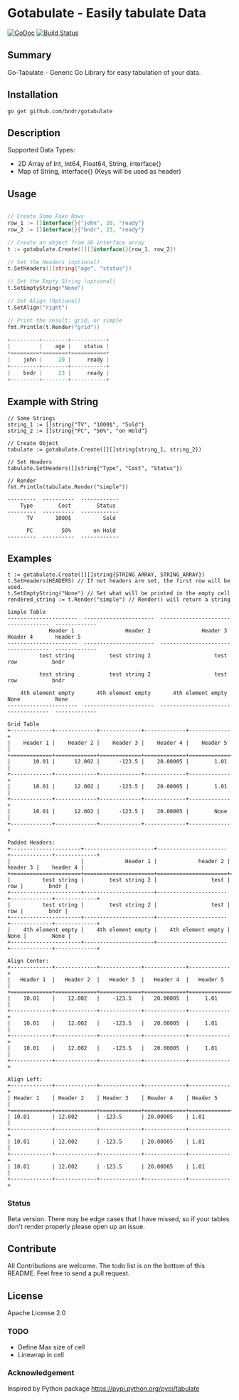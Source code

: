 # Gotabulate - Easily tabulate Data
[![GoDoc](https://godoc.org/github.com/bndr/gotabulate?status.svg)](https://godoc.org/github.com/bndr/gotabulate)
[![Build Status](https://travis-ci.org/bndr/gotabulate.svg?branch=master)](https://travis-ci.org/bndr/gotabulate)

## Summary

Go-Tabulate - Generic Go Library for easy tabulation of your data. 

## Installation

    go get github.com/bndr/gotabulate

## Description
Supported Data Types:
- 2D Array of Int, Int64, Float64, String, interface{}
- Map of String, interface{} (Keys will be used as header)

## Usage
```go

// Create Some Fake Rows
row_1 := []interface{}{"john", 20, "ready"}
row_2 := []interface{}{"bndr", 23, "ready"}

// Create an object from 2D interface array
t := gotabulate.Create([][]interface{}{row_1, row_2})

// Set the Headers (optional)
t.SetHeaders([]string{"age", "status"})

// Set the Empty String (optional)
t.SetEmptyString("None")

// Set Align (Optional)
t.SetAlign("right")

// Print the result: grid, or simple
fmt.Println(t.Render("grid"))

+---------+--------+-----------+
|         |    age |    status |
+=========+========+===========+
|    john |     20 |     ready |
+---------+--------+-----------+
|    bndr |     23 |     ready |
+---------+--------+-----------+

```

## Example with String

```
// Some Strings
string_1 := []string{"TV", "1000$", "Sold"}
string_2 := []string{"PC", "50%", "on Hold"}

// Create Object
tabulate := gotabulate.Create([][]string{string_1, string_2})

// Set Headers
tabulate.SetHeaders([]string{"Type", "Cost", "Status"})

// Render
fmt.Println(tabulate.Render("simple"))

---------  ----------  ------------
    Type        Cost        Status
---------  ----------  ------------
      TV       1000$          Sold

      PC         50%       on Hold
---------  ----------  ------------

```

## Examples

```
t := gotabulate.Create([][]string{STRING_ARRAY, STRING_ARRAY})
t.SetHeaders(HEADERS) // If not headers are set, the first row will be used.
t.SetEmptyString("None") // Set what will be printed in the empty cell
rendered_string := t.Render("simple") // Render() will return a string

Simple Table
----------------------  ----------------------  ----------------------  -------------  -------------
             Header 1                Header 2                Header 3       Header 4       Header 5 
----------------------  ----------------------  ----------------------  -------------  -------------
          test string           test string 2                    test            row           bndr 

          test string           test string 2                    test            row           bndr 

    4th element empty       4th element empty       4th element empty           None           None 
----------------------  ----------------------  ----------------------  -------------  -------------

Grid Table
+-------------+-------------+-------------+-------------+-------------+
|    Header 1 |    Header 2 |    Header 3 |    Header 4 |    Header 5 |
+=============+=============+=============+=============+=============+
|       10.01 |      12.002 |      -123.5 |    20.00005 |        1.01 |
+-------------+-------------+-------------+-------------+-------------+
|       10.01 |      12.002 |      -123.5 |    20.00005 |        1.01 |
+-------------+-------------+-------------+-------------+-------------+
|       10.01 |      12.002 |      -123.5 |    20.00005 |        None |
+-------------+-------------+-------------+-------------+-------------+

Padded Headers:
+----------------------+----------------------+----------------------+-------------+-------------+
|                      |             Header 1 |             header 2 |    header 3 |    header 4 |
+======================+======================+======================+=============+=============+
|          test string |        test string 2 |                 test |         row |        bndr |
+----------------------+----------------------+----------------------+-------------+-------------+
|          test string |        test string 2 |                 test |         row |        bndr |
+----------------------+----------------------+----------------------+-------------+-------------+
|    4th element empty |    4th element empty |    4th element empty |        None |        None |
+----------------------+----------------------+----------------------+-------------+-------------+

Align Center:
+-------------+-------------+-------------+-------------+-------------+
|   Header 1  |   Header 2  |   Header 3  |   Header 4  |   Header 5  |
+=============+=============+=============+=============+=============+
|    10.01    |    12.002   |    -123.5   |   20.00005  |     1.01    |
+-------------+-------------+-------------+-------------+-------------+
|    10.01    |    12.002   |    -123.5   |   20.00005  |     1.01    |
+-------------+-------------+-------------+-------------+-------------+
|    10.01    |    12.002   |    -123.5   |   20.00005  |     1.01    |
+-------------+-------------+-------------+-------------+-------------+

Align Left:
+-------------+-------------+-------------+-------------+-------------+
| Header 1    | Header 2    | Header 3    | Header 4    | Header 5    |
+=============+=============+=============+=============+=============+
| 10.01       | 12.002      | -123.5      | 20.00005    | 1.01        |
+-------------+-------------+-------------+-------------+-------------+
| 10.01       | 12.002      | -123.5      | 20.00005    | 1.01        |
+-------------+-------------+-------------+-------------+-------------+
| 10.01       | 12.002      | -123.5      | 20.00005    | 1.01        |
+-------------+-------------+-------------+-------------+-------------+
```

### Status
Beta version. There may be edge cases that I have missed, so if your tables don't render properly please open up an issue. 

## Contribute

All Contributions are welcome. The todo list is on the bottom of this README. Feel free to send a pull request.

## License

Apache License 2.0

### TODO
- Define Max size of cell
- Linewrap in cell

### Acknowledgement

Inspired by Python package https://pypi.python.org/pypi/tabulate
